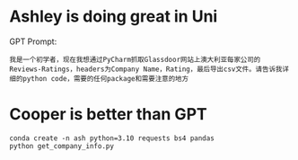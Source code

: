 # Ashley is doing great in Uni

GPT Prompt:

```
我是一个初学者，现在我想通过PyCharm抓取Glassdoor网站上澳大利亚每家公司的Reviews-Ratings，headers为Company Name，Rating，最后导出csv文件。请告诉我详细的python code，需要的任何package和需要注意的地方
```

# Cooper is better than GPT

```shell
conda create -n ash python=3.10 requests bs4 pandas
python get_company_info.py
```
